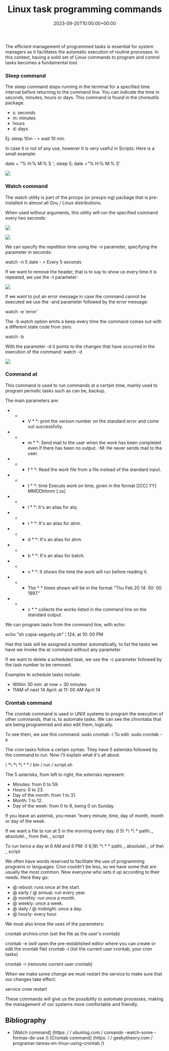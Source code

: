 ﻿---
title: "Linux task programming commands"
date: 2023-09-20T10:00:00+00:00
Description: In the Linux ecosystem, a process is the execution of a specific program that performs a particular task. Each process has its own unique identifier (PID) and is composed of a set of resources, such as memory and CPU, that allow it to operate independently.
tags: [Debian 12,Sistemas,ISO,ASO]
hero: images/sistemas/programacion_tareas/portada.png
---


The efficient management of programmed tasks is essential for system managers as it facilitates the automatic execution of routine processes. In this context, having a solid set of Linux commands to program and control tasks becomes a fundamental tool.

### Sleep command

The sleep command stops running in the terminal for a specified time interval before returning to the command line. You can indicate the time in seconds, minutes, hours or days. This command is found in the choreutils package.

- s: seconds
- m: minutes
- hours
- d: days

Ej: sleep 10m - > wait 10 min

In case it is not of any use, however it is very useful in Scripts. Here is a small example:

date + "% H:% M:% S '; sleep 5; date +"% H:% M:% S'

![](../img/Aspose.Words.cdeb5ac3-4737-4a2f-b87a-694716c02a3b.001.png)

### Watch command

The watch utility is part of the procps (or procps-ng) package that is pre-installed in almost all Gnu / Linux distributions.

When used without arguments, this utility will run the specified command every two seconds:

![](../img/Aspose.Words.cdeb5ac3-4737-4a2f-b87a-694716c02a3b.002.png)

![](../img/Aspose.Words.cdeb5ac3-4737-4a2f-b87a-694716c02a3b.003.png)

We can specify the repetition time using the -n parameter, specifying the parameter in seconds:

watch -n 5 date - > Every 5 seconds

If we want to remove the header, that is to say to show us every time it is repeated, we use the -t parameter:

![](../img/Aspose.Words.cdeb5ac3-4737-4a2f-b87a-694716c02a3b.004.png)

If we want to put an error message in case the command cannot be executed we use the -and parameter followed by the error message:

watch -e 'error'

The -b watch option emits a beep every time the command comes out with a different state code from zero.

watch -b

With the parameter -d it points to the changes that have occurred in the execution of the command: watch -d

![](../img/Aspose.Words.cdeb5ac3-4737-4a2f-b87a-694716c02a3b.005.png)

### Command at

This command is used to run commands at a certain time, mainly used to program periodic tasks such as can be, backup.

The main parameters are:

- * * V * *: print the version number on the standard error and come out successfully.

- * * m * *: Send mail to the user when the work has been completed even if there has been no output. -M: He never sends mail to the user.

- * * f * *: Read the work file from a file instead of the standard input.

- * * t * *: time Executs work on time, given in the format [[CC] YY] MMDDhhmm [.ss]

- * * l * *: It's an alias for atq.

- * * r * *: It's an alias for atrm.

- * * d * *: It's an alias for atrm.

- * * b * *: It's an alias for batch.

- * * v * *: It shows the time the work will run before reading it.

- * * The * * times shown will be in the format "Thu Feb 20 14: 50: 00 1997."

- * * c * * collects the works listed in the command line on the standard output.

We can program tasks from the command line, with echo:

echo "sh copia-segurity.sh" ¦ 124; at 10: 00 PM

Has this task will be assigned a number automatically, to list the tasks we have we invoke the at command without any parameter

If we want to delete a scheduled task, we use the -c parameter followed by the task number to be removed.

Examples to schedule tasks include:

- Within 30 min: at now + 30 minutes
- 11AM of next 14 April: at 11: 00 AM April 14

### Crontab command

The crontab command is used in UNIX systems to program the execution of other commands, that is, to automate tasks. We can see the chrontabs that are being programmed and also edit them, logically.

To see them, we use this command: sudo crontab -l To edit: sudo crontab -e

The cron tasks follow a certain syntax. They have 5 asterisks followed by the command to run. Now I'll explain what it's all about.

\ *\ *\ *\ * * / bin / run / script.sh

The 5 asterisks, from left to right, the asterisks represent:

- Minutes: from 0 to 59.
- Hours: 0 to 23.
- Day of the month: from 1 to 31.
- Month: 1 to 12.
- Day of the week: from 0 to 6, being 0 on Sunday.

If you leave an asterisk, you mean "every minute, time, day of month, month or day of the week.

If we want a file to run at 5 in the morning every day: 0 5\ *\ *\ * path\ _ absolute\ _ from the\ _ script

To run twice a day at 6 AM and 6 PM: 0 6,18\ *\ * * path\ _ absolute\ _ of the\ _ script

We often have words reserved to facilitate the use of programming programs or languages. Cron couldn't be less, so we have some that are usually the most common. Now everyone who sets it up according to their needs. Here they go:

- @ reboot: runs once at the start.
- @ early / @ annual: run every year.
- @ monthly: run once a month.
- @ weekly: once a week.
- @ daily / @ midnight: once a day.
- @ hourly: every hour.

We must also know the uses of the parameters:

crontab archivo.cron (set the file as the user's crontab)

crontab -e (will open the pre-established editor where you can create or edit the crontab file) crontab -l (list the current user crontab, your cron tasks)

crontab -r (removes current user crontab)

When we make some change we must restart the service to make sure that our changes take effect:

service crow restart

These commands will give us the possibility to automate processes, making the management of our systems more comfortable and friendly.

## Bibliography

- [Watch command] (https: / / ubunlog.com / comando -watch-some -formas-de-use /) [Crontab command] (https: / / geekytheory.com / programar-tareas-en-linux-using-crontab /)

